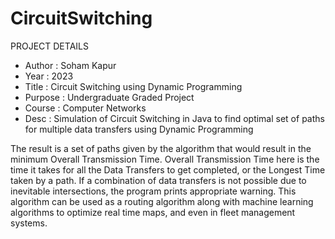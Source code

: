 # CircuitSwitching
PROJECT DETAILS
 * Author   :   Soham Kapur
 * Year     :   2023
 * Title    :   Circuit Switching using Dynamic Programming
 * Purpose  :   Undergraduate Graded Project
 * Course   :   Computer Networks
 * Desc     :   Simulation of Circuit Switching in Java to find optimal set of paths for multiple data transfers using Dynamic Programming

The result is a set of paths given by the algorithm that would result in the minimum Overall Transmission Time.
Overall Transmission Time here is the time it takes for all the Data Transfers to get completed, or the Longest Time taken by a path.
If a combination of data transfers is not possible due to inevitable intersections, the program prints appropriate warning.
This algorithm can be used as a routing algorithm along with machine learning algorithms to optimize real time maps, and even in fleet management systems.
